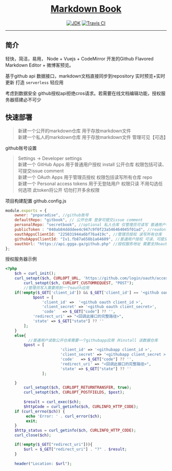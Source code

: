 <h1 align="center"><a href="https://pnparadise.github.io" target="_blank">Markdown Book</a></h1>

> 

<p align="center">
<a href="#"><img alt="JDK" src="https://img.shields.io/badge/node-6-yellow.svg?style=flat-square"/></a>
<a href="https://travis-ci.org/pnparadise/markdown-editor"><img alt="Travis CI" src="https://travis-ci.com/pnparadise/markdown-editor.svg?token=GvFziCpGdzmjVWu9pS6a&branch=master"/></a>
</p>

------------------------------

## 简介

轻快，简洁，易用， Node + Vuejs + CodeMirror 开发的Github Flavored Markdown Editor + 微博客预览。

基于github api 数据接口，markdown文档直接同步到repository 实时预览+实时更新 打造 `serverless` 轻应用 

考虑到数据安全 github授权api拒绝cros请求。若需要在线文档编辑功能，授权服务器搭建必不可少  

## 快速部署

>新建一个公开的markdown仓库  用于存放markdown文件 \
新建一个私人的markdown仓库 用于存放markdown文件 管理可见【可选】

github账号设置
>Settings -> Developer settings \
> 新建一个  GitHub Apps 用于普通用户授权 install 公开仓库  权限包括可读、可提交issue comment \
> 新建一个  OAuth Apps  用于管理员授权 权限包括读写所有仓库 repo \
> 新建一个 Personal access tokens  用于无登陆用户 权限只读 不用勾选任何选项 此token将公开 切勿打开多余权限

项目构建配置 github.config.js
```javascript
module.exports = {
    owner: "pnparadise", //github账号
    defaultRepo: "gitbook", // 公开仓库 登录可提交issue comment
    personalRepo: "secretbook", //optional 私人仓库 仅管理员可读写 普通用户不可见
    publicToken : "040ab84ddddee4c947c9f0f23a546464045f01ad", //readonly 无登录用户只读public仓库
    oauthAppsClientId: "225031944a6bf76a419c", //管理员授权 读写所有仓库
    githubAppsClientId: "Iv1.fb87a658b1a64609", //普通用户授权 可读、可提交issue comment 至install的仓库
    oauthUrl: "https://api.ggga.ga/github.php" //授权服务地址 需要支持oauth 和 githubapp 成功后重定向至redirectUrl
};

```

授权服务器示例
```php
<?php
	$ch = curl_init();
	curl_setopt($ch, CURLOPT_URL, 'https://github.com/login/oauth/access_token');
        curl_setopt($ch, CURLOPT_CUSTOMREQUEST, "POST");
        //管理员写入需要用到一个oauth应用
	if(!empty($_GET['client_id']) && $_GET['client_id'] == '<github oauth client_id >'){
        	$post = [
    			'client_id' =>  '<github oauth client_id >',
    			'client_secret' => '<github oauth client_secret>',
    			'code'   => $_GET["code"] ?? '',
			'redirect_uri' => "<回调此接口的完整路径>",
			'state' => $_GET["state"] ?? '' 
		];
	}
	else{
    	  //普通用户读取公开仓库需要一个githubapp应用 并install 该数据仓库
		$post = [
                        'client_id' => '<githubapp client_id >',
                        'client_secret' => '<githubapp client_secret >',
                        'code'   => $_GET["code"] ?? '',
                        'redirect_uri' => "<回调此接口的完整路径>",
                        'state' => $_GET["state"] ?? ''
                ];

	}
        curl_setopt($ch, CURLOPT_RETURNTRANSFER, true);
        curl_setopt($ch, CURLOPT_POSTFIELDS, $post);
 
        $result = curl_exec($ch);
        $httpCode = curl_getinfo($ch, CURLINFO_HTTP_CODE);
	if (curl_errno($ch)) {
	     echo 'Error: ' . curl_error($ch);
	     exit;
	}
	$http_status = curl_getinfo($ch, CURLINFO_HTTP_CODE);
	curl_close($ch);

	if(!empty($_GET["redirect_uri"])){
		$url = $_GET["redirect_uri"] . "?" . $result;
	}
	
	header("Location: $url");

```


